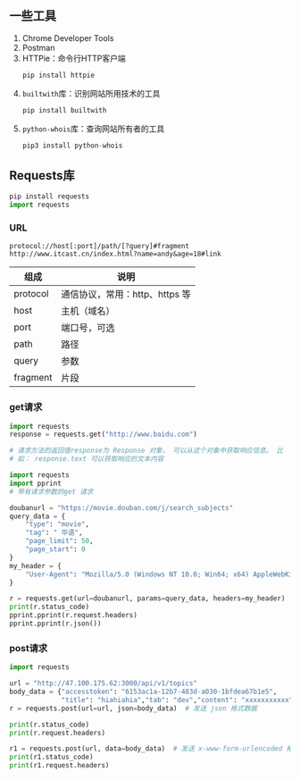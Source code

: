 ## 一些工具
1. Chrome Developer Tools
2. Postman
3. HTTPie：命令行HTTP客户端
   ```python
   pip install httpie
   ```
4. `builtwith`库：识别网站所用技术的工具
   ```python
   pip install builtwith
   ```
5. `python-whois`库：查询网站所有者的工具
   ```python
   pip3 install python-whois
   ```
## Requests库
```python
pip install requests
import requests
```
### URL
```
protocol://host[:port]/path/[?query]#fragment
http://www.itcast.cn/index.html?name=andy&age=18#link
```
| 组成 | 说明 |
| --- | ---- |
| protocol | 通信协议，常用：http、https 等 |
| host | 主机（域名）|
| port | 端口号，可选 |
| path | 路径 |
| query | 参数 |
| fragment | 片段 |

### get请求
```python
import requests
response = requests.get("http://www.baidu.com")

# 请求方法的返回值response为 Response 对象， 可以从这个对象中获取响应信息。 比
# 如： response.text 可以获取响应的文本内容
```
```python
import requests
import pprint
# 带有请求参数的get 请求

doubanurl = "https://movie.douban.com/j/search_subjects"
query_data = {
    "type": "movie",
    "tag": " 华语",
    "page_limit": 50,
    "page_start": 0
}
my_header = {
    "User-Agent": "Mozilla/5.0 (Windows NT 10.0; Win64; x64) AppleWebKit/537.36 (KHTML, like Gecko) Chrome/88.0.4324.190 Safari/537.36"
}

r = requests.get(url=doubanurl, params=query_data, headers=my_header)
print(r.status_code)
pprint.pprint(r.request.headers)
pprint.pprint(r.json())
```
### post请求
```python
import requests

url = "http://47.100.175.62:3000/api/v1/topics"
body_data = {"accesstoken": "6153ac1a-12b7-483d-a030-1bfdea67b1e5",
             "title": "hiahiahia","tab": "dev","content": "xxxxxxxxxxx"}
r = requests.post(url=url, json=body_data)  # 发送 json 格式数据

print(r.status_code)
print(r.request.headers)

r1 = requests.post(url, data=body_data)  # 发送 x-www-form-urlencoded 格式数据
print(r1.status_code)
print(r1.request.headers)
```


